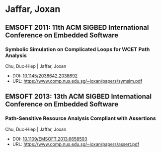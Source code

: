 # Jaffar, Joxan

## EMSOFT 2011: 11th ACM SIGBED International Conference on Embedded Software

### Symbolic Simulation on Complicated Loops for WCET Path Analysis
Chu, Duc-Hiep | Jaffar, Joxan
* DOI: [10.1145/2038642.2038692](https://doi.org/10.1145/2038642.2038692)
* URL: <https://www.comp.nus.edu.sg/~joxan/papers/symsim.pdf>

## EMSOFT 2013: 13th ACM SIGBED International Conference on Embedded Software

### Path-Sensitive Resource Analysis Compliant with Assertions
Chu, Duc-Hiep | Jaffar, Joxan
* DOI: [10.1109/EMSOFT.2013.6658593](https://doi.org/10.1109/EMSOFT.2013.6658593)
* URL: <https://www.comp.nus.edu.sg/~joxan/papers/assert.pdf>

